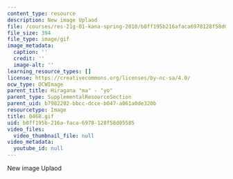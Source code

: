 ```yaml
---
content_type: resource
description: New image Uplaod
file: /courses/res-21g-01-kana-spring-2010/b8ff195b216afaca6978128f58d05585_0468.gif
file_size: 394
file_type: image/gif
image_metadata:
  caption: ''
  credit: ''
  image-alt: ''
learning_resource_types: []
license: https://creativecommons.org/licenses/by-nc-sa/4.0/
ocw_type: OCWImage
parent_title: Hiragana "ma" - "yo"
parent_type: SupplementalResourceSection
parent_uid: b7982202-bbcc-dcce-b047-a061a0de320b
resourcetype: Image
title: 0468.gif
uid: b8ff195b-216a-faca-6978-128f58d05585
video_files:
  video_thumbnail_file: null
video_metadata:
  youtube_id: null
---
```

New image Uplaod